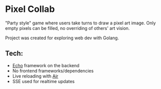 # Pixel Collab

"Party style" game where users take turns to draw a pixel art image. Only empty pixels can be filled, no overriding of others' art vision.

Project was created for exploring web dev with Golang.

## Tech: 
- [Echo](https://github.com/labstack/echo) framework on the backend
- No frontend frameworks/dependencies
- Live reloading with [Air](https://github.com/air-verse/air)
- SSE used for realtime updates


